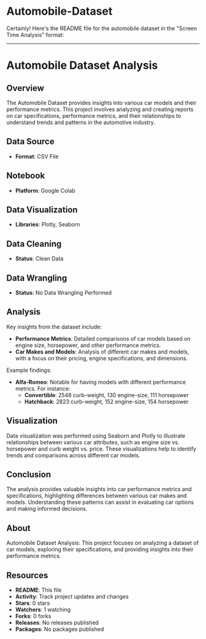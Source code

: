 # Automobile-Dataset
Certainly! Here's the README file for the automobile dataset in the "Screen Time Analysis" format:

---

# Automobile Dataset Analysis

## Overview

The Automobile Dataset provides insights into various car models and their performance metrics. This project involves analyzing and creating reports on car specifications, performance metrics, and their relationships to understand trends and patterns in the automotive industry.

## Data Source

- **Format**: CSV File

## Notebook

- **Platform**: Google Colab

## Data Visualization

- **Libraries**: Plotly, Seaborn

## Data Cleaning

- **Status**: Clean Data

## Data Wrangling

- **Status**: No Data Wrangling Performed

## Analysis

Key insights from the dataset include:

- **Performance Metrics**: Detailed comparisons of car models based on engine size, horsepower, and other performance metrics.
- **Car Makes and Models**: Analysis of different car makes and models, with a focus on their pricing, engine specifications, and dimensions.

Example findings:

- **Alfa-Romeo**: Notable for having models with different performance metrics. For instance:
  - **Convertible**: 2548 curb-weight, 130 engine-size, 111 horsepower
  - **Hatchback**: 2823 curb-weight, 152 engine-size, 154 horsepower

## Visualization

Data visualization was performed using Seaborn and Plotly to illustrate relationships between various car attributes, such as engine size vs. horsepower and curb weight vs. price. These visualizations help to identify trends and comparisons across different car models.

## Conclusion

The analysis provides valuable insights into car performance metrics and specifications, highlighting differences between various car makes and models. Understanding these patterns can assist in evaluating car options and making informed decisions.

## About

Automobile Dataset Analysis: This project focuses on analyzing a dataset of car models, exploring their specifications, and providing insights into their performance metrics.

## Resources

- **README**: This file
- **Activity**: Track project updates and changes
- **Stars**: 0 stars
- **Watchers**: 1 watching
- **Forks**: 0 forks
- **Releases**: No releases published
- **Packages**: No packages published


